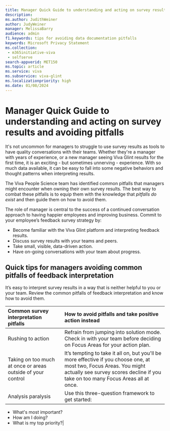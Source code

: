 ```yaml
---
title: Manager Quick Guide to understanding and acting on survey results and avoiding pitfalls
description:
ms.author: JudithWeiner
author: JudyWeiner
manager: MelissaBarry
audience: admin
f1.keywords: tips for avoiding data documentation pitfalls
keywords: Microsoft Privacy Statement 
ms.collection: 
 - m365initiative-viva
 - selfserve
search-appverid: MET150
ms.topic: article
ms.service: viva
ms.subservice: viva-glint
ms.localizationpriority: high
ms.date: 01/08/2024
---
```


# Manager Quick Guide to understanding and acting on survey results and avoiding pitfalls

It's not uncommon for managers to struggle to use survey results as tools to have quality conversations with their teams. Whether they're a manager with years of experience, or a new manager seeing Viva Glint results for the first time, it is an exciting - but sometimes unnerving - experience. With so much data available, it can be easy to fall into some negative behaviors and thought patterns when interpreting results.

The Viva People Science team has identified common pitfalls that managers might encounter when owning their own survey results. The best way to combat these pitfalls is to equip them with the knowledge that *pitfalls do exist* and then guide them on how to avoid them.

The role of manager is central to the success of a continued conversation approach to having happier employees and improving business. Commit to your employee’s feedback survey strategy by:

- Become familiar with the Viva Glint platform and interpreting feedback results.
- Discuss survey results with your teams and peers.
- Take small, visible, data-driven action.
- Have on-going conversations with your team about progress.

## Quick tips for managers avoiding common pitfalls of feedback interpretation

It’s easy to interpret survey results in a way that is neither helpful to you or your team. Review the common pitfalls of feedback interpretation and know how to avoid them. 

|Common survey interpretation pitfalls|How to avoid pitfalls and take positive action instead|
|:------------------------------------|:-----------------------------------------------------|
|Rushing to action|Refrain from jumping into solution mode. Check in with your team before deciding on Focus Areas for your action plan.|
Taking on too much at once or areas outside of your control|It’s tempting to take it all on, but you'll be more effective if you choose one, at most two, Focus Areas. You might actually see survey scores decline if you take on too many Focus Areas all at once.|
|Analysis paralysis|Use this three-question framework to get started: 
- What's most important?
- How am I doing?
- What is my top priority?|
